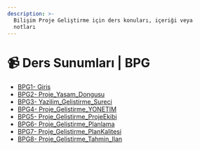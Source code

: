 ```yaml
---
description: >-
  Bilişim Proje Geliştirme için ders konuları, içeriği veya
  notları
---
```


# 📹 Ders Sunumları \| BPG

<!--YPackage.YGitbookIntegration-tarafından-otomatik-oluşturulmuştur-->

- [BPG1- Giris](BPG1-%20Giris.pdf)
- [BPG2- Proje_Yasam_Dongusu](BPG2-%20Proje_Yasam_Dongusu.pdf)
- [BPG3- Yazilim_Gelistirme_Sureci](BPG3-%20Yazilim_Gelistirme_Sureci.pdf)
- [BPG4- Proje_Gelistirme_YONETIM](BPG4-%20Proje_Gelistirme_YONETIM.pdf)
- [BPG5- Proje_Gelistirme_ProjeEkibi](BPG5-%20Proje_Gelistirme_ProjeEkibi.pdf)
- [BPG6- Proje_Gelistirme_Planlama ](BPG6-%20Proje_Gelistirme_Planlama%20.pdf)
- [BPG7- Proje_Gelistirme_PlanKalitesi](BPG7-%20Proje_Gelistirme_PlanKalitesi.pdf)
- [BPG8- Proje_Gelistirme_Tahmin_Ilan](BPG8-%20Proje_Gelistirme_Tahmin_Ilan.pdf)

<!--YPackage.YGitbookIntegration-tarafından-otomatik-oluşturulmuştur-->
